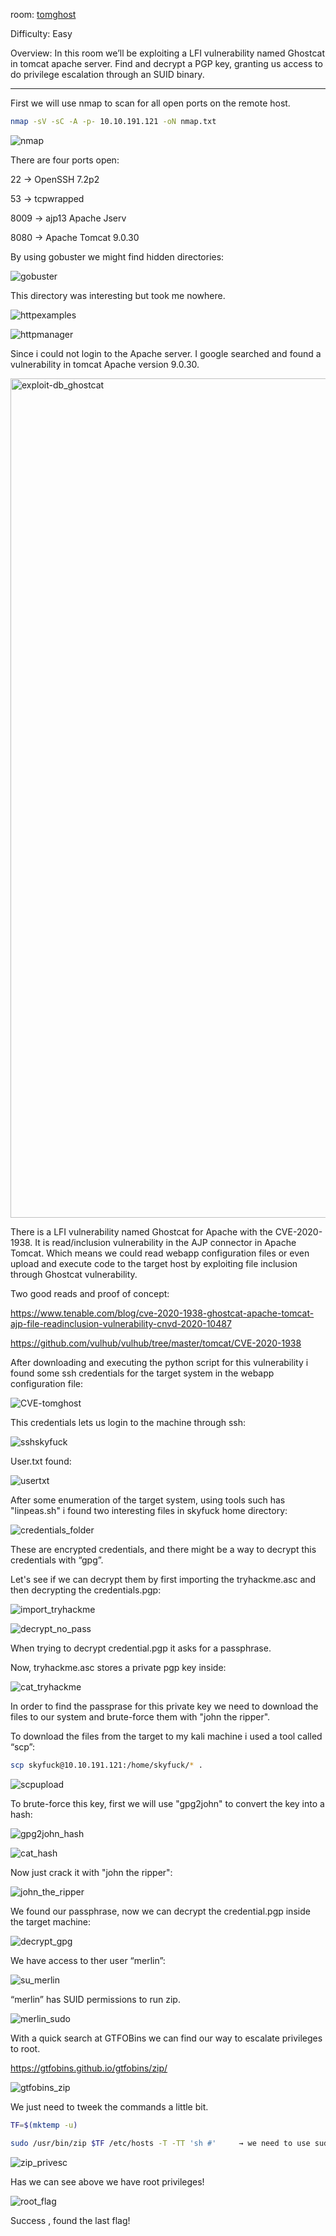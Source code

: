 room: [tomghost](https://tryhackme.com/room/tomghost)

Difficulty: Easy

Overview: In this room we’ll be exploiting a LFI vulnerability named Ghostcat in tomcat apache server. Find and decrypt a PGP key, granting us access to do privilege escalation through an SUID binary.

-------------------------------------------------------------------------------------------------------------------------------------------------------------------

First we will use nmap to scan for all open ports on the remote host.
```bash
nmap -sV -sC -A -p- 10.10.191.121 -oN nmap.txt
```

![nmap](https://user-images.githubusercontent.com/76821053/119219288-9f1d4880-badc-11eb-851e-ec369e94bee5.png)

There are four ports open:

22     →  OpenSSH 7.2p2

53     →  tcpwrapped

8009   →  ajp13 Apache Jserv

8080   →  Apache Tomcat 9.0.30

By using gobuster we might find hidden directories:

![gobuster](https://user-images.githubusercontent.com/76821053/119219461-a2650400-badd-11eb-8da7-759dec1ebee7.png)

This directory was interesting but took me nowhere.

![httpexamples](https://user-images.githubusercontent.com/76821053/119219489-c7597700-badd-11eb-8ac1-33a2182c1aae.png)

![httpmanager](https://user-images.githubusercontent.com/76821053/119219478-bd377880-badd-11eb-9811-56fbbf4da0ed.png)

Since i could not login to the Apache server. I google searched and found a vulnerability in tomcat Apache version 9.0.30.

<img width="1343" alt="exploit-db_ghostcat" src="https://user-images.githubusercontent.com/76821053/119219986-05579a80-bae0-11eb-95b9-ca69ba9d0a46.png">


There is a LFI vulnerability named Ghostcat for Apache with the CVE-2020-1938. It is read/inclusion vulnerability in the AJP connector in Apache Tomcat. Which means we could read webapp configuration files or even upload and execute code to the target host by exploiting file inclusion through Ghostcat vulnerability.

Two good reads and proof of concept:
 
https://www.tenable.com/blog/cve-2020-1938-ghostcat-apache-tomcat-ajp-file-readinclusion-vulnerability-cnvd-2020-10487

https://github.com/vulhub/vulhub/tree/master/tomcat/CVE-2020-1938
 
After downloading and executing the python script for this vulnerability i found some ssh credentials for the target system in the webapp configuration file:

![CVE-tomghost](https://user-images.githubusercontent.com/76821053/119219579-2a4b0e00-bade-11eb-9d3d-4c85eac5502c.png)

This credentials lets us login to the machine through ssh:

![sshskyfuck](https://user-images.githubusercontent.com/76821053/119220050-6aab8b80-bae0-11eb-9005-328ea8acc296.png)

User.txt found:

![usertxt](https://user-images.githubusercontent.com/76821053/119220176-2076da00-bae1-11eb-9ed9-015c2e55ff53.png)

After some enumeration of the target system, using tools such has "linpeas.sh" i found two interesting files in skyfuck home directory:

![credentials_folder](https://user-images.githubusercontent.com/76821053/119220825-4651ae00-bae4-11eb-8456-dd52880ef419.png)

These are encrypted credentials, and there might be a way to decrypt this credentials with “gpg”.

Let's see if we can decrypt them by first importing the tryhackme.asc and then decrypting the credentials.pgp:

![import_tryhackme](https://user-images.githubusercontent.com/76821053/119220857-6f723e80-bae4-11eb-8f55-01ff91a2ffe0.png)

![decrypt_no_pass](https://user-images.githubusercontent.com/76821053/119220868-78631000-bae4-11eb-8cfc-05ab9a5f2f55.png)

When trying to decrypt credential.pgp it asks for a passphrase. 

Now, tryhackme.asc stores a private pgp key inside:

![cat_tryhackme](https://user-images.githubusercontent.com/76821053/119220952-dee82e00-bae4-11eb-899f-72360b58d9c5.png)

In order to find the passprase for this private key we need to download the files to our system and brute-force them with "john the ripper".

To download the files from the target to my kali machine i used a tool called “scp”:
```bash
scp skyfuck@10.10.191.121:/home/skyfuck/* . 
```
![scpupload](https://user-images.githubusercontent.com/76821053/119221028-35ee0300-bae5-11eb-9043-70b17b255e72.png)

To brute-force this key, first we will use "gpg2john" to convert the key into a hash:

![gpg2john_hash](https://user-images.githubusercontent.com/76821053/119221110-ab59d380-bae5-11eb-8b24-f0857333939c.png)

![cat_hash](https://user-images.githubusercontent.com/76821053/119221121-b7459580-bae5-11eb-95e8-4e969e917bfd.png)

Now just crack it with "john the ripper":

![john_the_ripper](https://user-images.githubusercontent.com/76821053/119221136-c4fb1b00-bae5-11eb-88de-0b32ddcb702d.png)

We found our passphrase, now we can decrypt the credential.pgp inside the target machine:

![decrypt_gpg](https://user-images.githubusercontent.com/76821053/119221153-dc3a0880-bae5-11eb-8ef2-f54f1bb16f72.png)

We have access to ther user “merlin”:

![su_merlin](https://user-images.githubusercontent.com/76821053/119221223-3935be80-bae6-11eb-89e7-f386e0f57127.png)

“merlin” has SUID permissions to run zip. 

![merlin_sudo](https://user-images.githubusercontent.com/76821053/119221232-494d9e00-bae6-11eb-8c5b-fe13e864bb69.png)

With a quick search at GTFOBins we can find our way to escalate privileges to root.

https://gtfobins.github.io/gtfobins/zip/

![gtfobins_zip](https://user-images.githubusercontent.com/76821053/119221276-769a4c00-bae6-11eb-9973-07b4541585f6.png)

We just need to tweek the commands a little bit.
```bash
TF=$(mktemp -u)

sudo /usr/bin/zip $TF /etc/hosts -T -TT 'sh #'     → we need to use sudo and specify the location of the zip binary.
```
![zip_privesc](https://user-images.githubusercontent.com/76821053/119221296-8fa2fd00-bae6-11eb-9537-29a05c1e07c9.png)

Has we can see above we have root privileges! 

![root_flag](https://user-images.githubusercontent.com/76821053/119221305-9b8ebf00-bae6-11eb-8105-5b3b9aa1ea0f.png)

Success , found the last flag!

 

